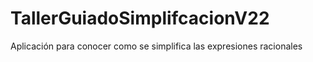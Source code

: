 # TallerGuiadoSimplifcacionV22
Aplicación para conocer como se simplifica las expresiones racionales
